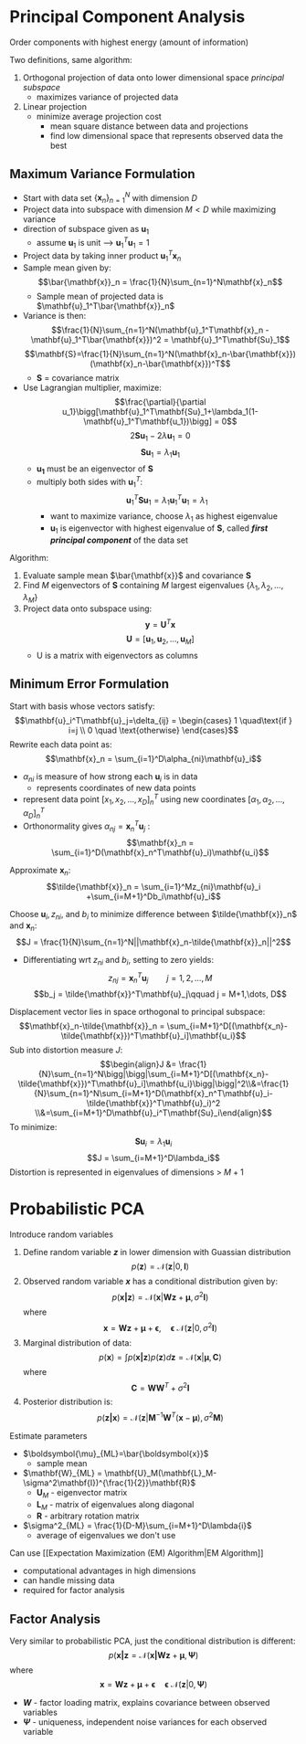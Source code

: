 # Principal Component Analysis
Order components with highest energy (amount of information)

Two definitions, same algorithm:
1. Orthogonal projection of data onto lower dimensional space *principal subspace*
	- maximizes variance of projected data
2. Linear projection
	- minimize average projection cost
		- mean square distance between data and projections
		- find low dimensional space that represents observed data the best

## Maximum Variance Formulation
- Start with data set $\{\mathbf{x}_n\}_{n=1}^N$ with dimension $D$
- Project data into subspace with dimension $M<D$ while maximizing variance
- direction of subspace given as $\mathbf{u}_1$
	- assume $\mathbf{u}_1$ is unit --> $\mathbf{u}_1^T\mathbf{u}_1 = 1$ 
- Project data by taking inner product $\mathbf{u}_1^T\mathbf{x}_n$
- Sample mean given by: $$\bar{\mathbf{x}}_n = \frac{1}{N}\sum_{n=1}^N\mathbf{x}_n$$
	- Sample mean of projected data is $\mathbf{u}_1^T\bar{\mathbf{x}}_n$	
- Variance is then: $$\frac{1}{N}\sum_{n=1}^N(\mathbf{u}_1^T\mathbf{x}_n - \mathbf{u}_1^T\bar{\mathbf{x}})^2 = \mathbf{u}_1^T\mathbf{Su}_1$$
	$$\mathbf{S}=\frac{1}{N}\sum_{n=1}^N(\mathbf{x}_n-\bar{\mathbf{x}})(\mathbf{x}_n-\bar{\mathbf{x}})^T$$
	- **S** = covariance matrix
- Use Lagrangian multiplier, maximize: $$\frac{\partial}{\partial u_1}\bigg[\mathbf{u}_1^T\mathbf{Su}_1+\lambda_1(1-\mathbf{u}_1^T\mathbf{u_1})\bigg] = 0$$$$2\mathbf{Su}_1-2\lambda\mathbf{u}_1 = 0$$$$\mathbf{Su}_1 = \lambda_1\mathbf{u}_1$$
	- $\mathbf{u_1}$ must be an eigenvector of $\mathbf{S}$
	- multiply both sides with $\mathbf{u}_1^T$:$$\mathbf{u}_1^T\mathbf{Su}_1 = \lambda_1\mathbf{u}_1^T\mathbf{u}_1 = \lambda_1$$
		- want to maximize variance, choose $\lambda_1$ as highest eigenvalue
		- $\mathbf{u}_1$ is eigenvector with highest eigenvalue of $\mathbf{S}$, called ***first principal component*** of the data set

Algorithm:
1. Evaluate sample mean $\bar{\mathbf{x}}$ and covariance $\mathbf{S}$
2. Find $M$ eigenvectors of $\mathbf{S}$ containing $M$ largest eigenvalues $\{\lambda_1, \lambda_2,\dots,\lambda_M\}$
3. Project data onto subspace using:$$\mathbf{y} = \mathbf{U}^T\mathbf{x}$$$$\mathbf{U} = [\mathbf{u}_1,\mathbf{u}_2,\dots,\mathbf{u}_M]$$
 	- U is a matrix with eigenvectors as columns

## Minimum Error Formulation
Start with basis whose vectors satisfy:$$\mathbf{u}_i^T\mathbf{u}_j=\delta_{ij} = \begin{cases} 1 \quad\text{if } i=j \\ 0 \quad \text{otherwise} \end{cases}$$
Rewrite each data point as:$$\mathbf{x}_n = \sum_{i=1}^D\alpha_{ni}\mathbf{u}_i$$
- $\alpha_{ni}$ is measure of how strong each $\mathbf{u}_i$ is in data
	- represents coordinates of new data points
- represent data point $[x_1,x_2,\dots,x_D]^T_n$ using new coordinates $[\alpha_1,\alpha_2,\dots,\alpha_D]^T_n$
- Orthonormality gives $\alpha_{nj} = \mathbf{x}_n^T\mathbf{u}_j$ :$$\mathbf{x}_n = \sum_{i=1}^D(\mathbf{x}_n^T\mathbf{u}_i)\mathbf{u_i}$$

Approximate $\mathbf{x}_n$:$$\tilde{\mathbf{x}}_n = \sum_{i=1}^Mz_{ni}\mathbf{u}_i +\sum_{i=M+1}^Db_i\mathbf{u}_i$$

Choose $\mathbf{u}_i, z_{ni}$, and  $b_i$ to minimize difference between $\tilde{\mathbf{x}}_n$ and $\mathbf{x}_n$:$$J = \frac{1}{N}\sum_{n=1}^N||\mathbf{x}_n-\tilde{\mathbf{x}}_n||^2$$
- Differentiating wrt $z_{ni}$ and $b_i$, setting to zero yields:
$$z_{nj} = \mathbf{x}_n^T\mathbf{u}_j\qquad j = 1, 2, \dots, M$$
$$b_j = \tilde{\mathbf{x}}^T\mathbf{u}_j\qquad j = M+1,\dots, D$$

Displacement vector lies in space orthogonal to principal subspace:$$\mathbf{x}_n-\tilde{\mathbf{x}}_n = \sum_{i=M+1}^D[(\mathbf{x_n}-\tilde{\mathbf{x}})^T\mathbf{u}_i]\mathbf{u_i}$$
Sub into distortion measure $J$:$$\begin{align}J &= \frac{1}{N}\sum_{n=1}^N\bigg|\bigg|\sum_{i=M+1}^D[(\mathbf{x_n}-\tilde{\mathbf{x}})^T\mathbf{u}_i]\mathbf{u_i}\bigg|\bigg|^2\\&=\frac{1}{N}\sum_{n=1}^N\sum_{i=M+1}^D(\mathbf{x}_n^T\mathbf{u}_i-\tilde{\mathbf{x}}^T\mathbf{u}_i)^2
\\&=\sum_{i=M+1}^D\mathbf{u}_i^T\mathbf{Su}_i\end{align}$$
To minimize:$$\mathbf{Su}_i = \lambda_1\mathbf{u}_i$$$$J = \sum_{i=M+1}^D\lambda_i$$
Distortion is represented in eigenvalues of dimensions > $M+1$

# Probabilistic PCA
Introduce random variables
1. Define random variable ***z*** in lower dimension with Guassian distribution$$p(\mathbf{z}) = \mathcal{N}(\mathbf{z}|0,\mathbf{I})$$
2. Observed random variable ***x*** has a conditional distribution given by:$$p(\mathbf{x|z}) = \mathcal{N}(\mathbf{x}|\mathbf{Wz}+\boldsymbol{\mu}, \sigma^2\mathbf{I})$$where $$\mathbf{x} = \mathbf{Wz}+\boldsymbol{\mu}+\boldsymbol{\epsilon},\quad\boldsymbol{\epsilon}~\mathcal{N}(\mathbf{z}|0,\sigma^2\mathbf{I})$$
3. Marginal distribution of data:$$p(\mathbf{x}) = \int p(\mathbf{x|z})p(\mathbf{z})d\mathbf{z}=\mathcal{N}(\mathbf{x}|\boldsymbol{\mu},\mathbf{C})$$where $$\mathbf{C} = \mathbf{W}\mathbf{W}^T+\sigma^2\mathbf{I}$$
4. Posterior distribution is:$$p(\mathbf{z|x})=\mathcal{N}(\mathbf{z}|\mathbf{M}^{-1}\mathbf{W}^T(\mathbf{x}-\boldsymbol{\mu}),\sigma^2\mathbf{M})$$

Estimate parameters
- $\boldsymbol{\mu}_{ML}=\bar{\boldsymbol{x}}$
	- sample mean
- $\mathbf{W}_{ML} = \mathbf{U}_M(\mathbf{L}_M-\sigma^2\mathbf{I})^{\frac{1}{2}}\mathbf{R}$
	- $\mathbf{U}_M$ - eigenvector matrix
	- $\mathbf{L}_M$ - matrix of eigenvalues along diagonal
	- $\mathbf{R}$ - arbitrary rotation matrix
- $\sigma^2_{ML} = \frac{1}{D-M}\sum_{i=M+1}^D\lambda{i}$
	- average of eigenvalues we don't use

Can use [[Expectation Maximization (EM) Algorithm|EM Algorithm]]
- computational advantages in high dimensions
- can handle missing data
- required for factor analysis

## Factor Analysis
Very similar to probabilistic PCA, just the conditional distribution is different:$$p(\mathbf{x|z} = \mathcal{N}(\mathbf{x|Wz}+\boldsymbol{\mu},\boldsymbol{\Psi})$$where$$\mathbf{x}= \mathbf{Wz}+\boldsymbol{\mu}+\boldsymbol{\epsilon}\quad \boldsymbol{\epsilon}~\mathcal{N}(\mathbf{z}|0,\boldsymbol{\Psi})$$
- ***W*** - factor loading matrix, explains covariance between observed variables
- ***&Psi;*** - uniqueness, independent noise variances for each observed variable